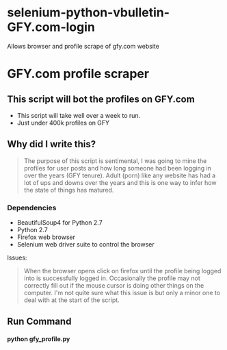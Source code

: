 # selenium-python-vbulletin-GFY.com-login
Allows browser and profile scrape of gfy.com website


# GFY.com profile scraper

## This script will bot the profiles on GFY.com
  - This script will take well over a week to run. 
  - Just under 400k profiles on GFY

## Why did I write this?
> The purpose of this script is sentimental, I was going to mine the profiles for user posts and how long someone had been logging in over the years (GFY tenure). Adult (porn) like any website has had a lot of ups and downs over the years and this is one way to infer how the state of things has matured.
  

### Dependencies
- BeautifulSoup4 for Python 2.7
- Python 2.7
- Firefox web browser
- Selenium web driver suite to control the browser


Issues:
> When the browser opens click on firefox until the profile being logged into is successfully logged in. Occasionally the profile may not correctly fill out if the mouse cursor is doing other things on the computer. I'm not quite sure what this issue is but only a minor one to deal with at the start of the script. 

## Run Command

#### python gfy_profile.py
